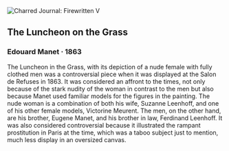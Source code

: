 <div class="artwork-of-the-day">
  <div class="container">
    <div class="img-wrapper">
      <img
        src="https://uploads6.wikiart.org/images/edouard-manet/the-luncheon-on-the-grass-1863.jpg!Large.jpg"
        alt="Charred Journal: Firewritten V" />
    </div>
    <div class="artwork-detail">
      <div class="artwork-origin"> 
        <h2 class="artwork-name">The Luncheon on the Grass</h2>
        <h3 class="artist">
          Edouard Manet
                    ·  1863
        </h3>
      </div>
      <p class="description">
        <span class="artwork-description-text ng-binding" ng-bind-html="viewModel.ArtworkOfTheDay.Description | unsafe">The Luncheon in the Grass, with its depiction of a nude female with fully clothed men was a controversial piece when it was displayed at the Salon de Refuses in 1863. It was considered an affront to the times, not only because of the stark nudity of the woman in contrast to the men but also because Manet used familiar models for the figures in the painting. The nude woman is a combination of both his wife, Suzanne Leenhoff, and one of his other female models, Victorine Meurent. The men, on the other hand, are his brother, Eugene Manet, and his brother in law, Ferdinand Leenhoff. It was also considered controversial because it illustrated the rampant prostitution in Paris at the time, which was a taboo subject just to mention, much less display in an oversized canvas. </span>
                        <div class="text-shadow-container" ng-show="showShadow" style=""></div>
      </p>
    </div>
  </div>

</div>
